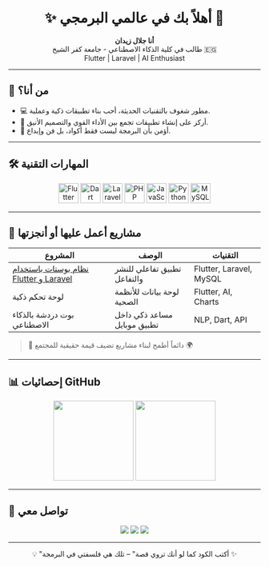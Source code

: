 <!-- الملف الشخصي لجلال زيدان -->

<h1 align="center">✨ أهلاً بك في عالمي البرمجي 👋</h1>
<p align="center">
  <b>أنا جلال زيدان</b><br/>
  طالب في كلية الذكاء الاصطناعي - جامعة كفر الشيخ 🇪🇬<br/>
  Flutter | Laravel | AI Enthusiast
</p>

---

## 🧠 من أنا؟
- 💻 مطور شغوف بالتقنيات الحديثة، أحب بناء تطبيقات ذكية وعملية.
- 🚀 أركز على إنشاء تطبيقات تجمع بين الأداء القوي والتصميم الأنيق.
- 🎯 أؤمن بأن البرمجة ليست فقط أكواد، بل فن وإبداع.

---

## 🛠️ المهارات التقنية

<p align="center">
  <img src="https://cdn.jsdelivr.net/gh/devicons/devicon/icons/flutter/flutter-original.svg" width="40" alt="Flutter"/>
  <img src="https://cdn.jsdelivr.net/gh/devicons/devicon/icons/dart/dart-original.svg" width="40" alt="Dart"/>
  <img src="https://cdn.jsdelivr.net/gh/devicons/devicon/icons/laravel/laravel-plain.svg" width="40" alt="Laravel"/>
  <img src="https://cdn.jsdelivr.net/gh/devicons/devicon/icons/php/php-original.svg" width="40" alt="PHP"/>
  <img src="https://cdn.jsdelivr.net/gh/devicons/devicon/icons/javascript/javascript-original.svg" width="40" alt="JavaScript"/>
  <img src="https://cdn.jsdelivr.net/gh/devicons/devicon/icons/python/python-original.svg" width="40" alt="Python"/>
  <img src="https://cdn.jsdelivr.net/gh/devicons/devicon/icons/mysql/mysql-original.svg" width="40" alt="MySQL"/>
</p>

---

## 🚧 مشاريع أعمل عليها أو أنجزتها

| المشروع | الوصف | التقنيات |
|---------|--------|-----------|
| [نظام بوستات باستخدام Flutter و Laravel](https://github.com/GalalZidan/flutter-laravel-posts-app) | تطبيق تفاعلي للنشر والتفاعل | Flutter, Laravel, MySQL |
| لوحة تحكم ذكية | لوحة بيانات للأنظمة الصحية | Flutter, AI, Charts |
| بوت دردشة بالذكاء الاصطناعي | مساعد ذكي داخل تطبيق موبايل | NLP, Dart, API |

> 🌟 دائماً أطمح لبناء مشاريع تضيف قيمة حقيقية للمجتمع 🌍

---

## 📊 إحصائيات GitHub

<p align="center">
  <img src="https://github-readme-stats.vercel.app/api?username=GalalZidan&show_icons=true&theme=tokyonight&hide=prs" height="160"/>
  <img src="https://github-readme-stats.vercel.app/api/top-langs/?username=GalalZidan&layout=compact&theme=tokyonight" height="160"/>
</p>

---

## 🤝 تواصل معي

<p align="center">
  <a href="mailto:galal3336@gmail.com"><img src="https://img.shields.io/badge/gmail-D14836?style=for-the-badge&logo=gmail&logoColor=white"/></a>
  <a href="https://www.linkedin.com/in/galal-zidan"><img src="https://img.shields.io/badge/linkedin-0077B5?style=for-the-badge&logo=linkedin&logoColor=white"/></a>
  <a href="https://facebook.com/galal.zidan"><img src="https://img.shields.io/badge/facebook-1877F2?style=for-the-badge&logo=facebook&logoColor=white"/></a>
</p>

---

<p align="center">💡 "أكتب الكود كما لو أنك تروي قصة" – تلك هي فلسفتي في البرمجة ✨</p>
